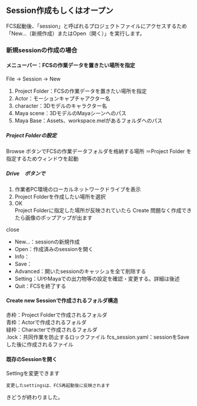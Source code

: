 ## Session作成もしくはオープン
FCS起動後、「session」と呼ばれるプロジェクトファイルにアクセスするため
「New...（新規作成）またはOpen（開く）」を実行します。

### 新規sessionの作成の場合
#### メニューバー：FCSの作業データを置きたい場所を指定 

File -> Session -> New
1. Project Folder：FCSの作業データを置きたい場所を指定 
2. Actor：モーションキャプチャアクター名 
3. character：3Dモデルのキャラクター名
4. Maya scene：3DモデルのMayaシーンへのパス
5. Maya Base：Assets、workspace.melがあるフォルダへのパス


##### Project Folderの設定
Browse ボタンでFCSの作業データフォルダを格納する場所
＝Project Folder
を指定するためウィンドウを起動

##### Drive　ボタンで
1. 作業者PC環境のローカルネットワークドライブを表示  
2. Project Folderを作成したい場所を選択
3. OK  
Project Folderに指定した場所が反映されていたら
Create
問題なく作成できたら画像のポップアップが出ます

close

- New...：sessionの新規作成  
- Open：作成済みのsessionを開く  
- Info：
- Save：
- Advanced：開いたsessionのキャッシュを全て削除する
- Setting：UIやMayaでの出力物等の設定を確認・変更する。詳細は後述
- Quit：FCSを終了する

#### Create new Sessionで作成されるフォルダ構造
赤枠：Project Folderで作成されるフォルダ  
青枠：Actorで作成されるフォルダ  
緑枠：Characterで作成されるフォルダ  
.lock：共同作業を防止するロックファイル
fcs_session.yaml：sessionをSaveした後に作成されるファイル  


#### 既存のSessionを開く

Settingを変更できます

```{warning}
変更したsettingsは、FCS再起動後に反映されます
```
きどうが終わりました。